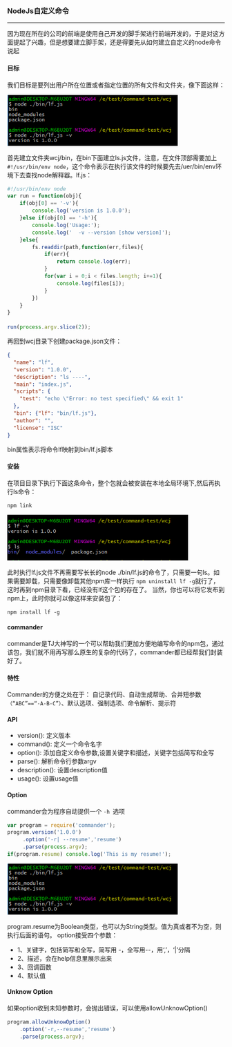 ### NodeJs自定义命令

*****

因为现在所在的公司的前端是使用自己开发的脚手架进行前端开发的，于是对这方面提起了兴趣，但是想要建立脚手架，还是得要先从如何建立自定义的node命令说起
#### 目标
我们目标是要列出用户所在位置或者指定位置的所有文件和文件夹，像下面这样：

![Alt data](https://github.com/bestyxie/pics/blob/master/2017.05.09-blog-node-custom-command-1.png)

首先建立文件夹wcj/bin，在bin下面建立ls.js文件，注意，在文件顶部需要加上`#!/usr/bin/env node`，这个命令表示在执行该文件的时候要先去/uer/bin/env环境下去查找node解释器。lf.js：
```javascript
#!/usr/bin/env node
var run = function(obj){
    if(obj[0] == '-v'){
        console.log('version is 1.0.0');
    }else if(obj[0] == '-h'){
        console.log('Usage:');
        console.log('  -v --version [show version]');
    }else{
        fs.readdir(path,function(err,files){
            if(err){
                return console.log(err);
            }
            for(var i = 0;i < files.length; i+=1){
                console.log(files[i]);
            }
        })
    }
}

run(process.argv.slice(2));
```
再回到wcj目录下创建package.json文件：
```json
{
  "name": "lf",
  "version": "1.0.0",
  "description": "ls ----",
  "main": "index.js",
  "scripts": {
    "test": "echo \"Error: no test specified\" && exit 1"
  },
  "bin": {"lf": "bin/lf.js"},
  "author": "",
  "license": "ISC"
}
```
bin属性表示将命令lf映射到bin/lf.js脚本
#### 安装
在项目目录下执行下面这条命令，整个包就会被安装在本地全局环境下,然后再执行ls命令：
```
npm link
```

![Alt data](https://github.com/bestyxie/pics/blob/master/2017.05.09-blog-node-custom-command-2.png)

此时执行lf.js文件不再需要写长长的node ./bin/lf.js的命令了，只需要一句ls。如果需要卸载，只需要像卸载其他npm库一样执行 `npm uninstall lf -g`就行了，这时再到npm目录下看，已经没有lf这个包的存在了。
当然，你也可以将它发布到npm上，此时你就可以像这样来安装包了：
```
npm install lf -g
```
#### commander
commander是TJ大神写的一个可以帮助我们更加方便地编写命令的npm包，通过该包，我们就不用再写那么原生的复杂的代码了，commander都已经帮我们封装好了。
#### 特性
Commander的方便之处在于：
自记录代码、自动生成帮助、合并短参数`（“ABC”==“-A-B-C”）`、默认选项、强制选项、命令解析、提示符
#### API
* version(): 定义版本
* command(): 定义一个命令名字
* option(): 添加自定义命令参数,设置关键字和描述，关键字包括简写和全写
* parse(): 解析命令行参数argv
* description(): 设置description值
* usage(): 设置usage值
#### Option
commander会为程序自动提供一个 `-h `选项
```javascript
var program = require('commander');
program.version('1.0.0')
     .option('-r| --resume','resume')
     .parse(process.argv);
if(program.resume) console.log('This is my resume!');
```
![Alt data](https://github.com/bestyxie/pics/blob/master/2017.05.09-blog-node-custom-command-1.png)

program.resume为Boolean类型，也可以为String类型。值为真或者不为空，则执行后面的语句。
option接受四个参数：
* 1、关键字，包括简写和全写，简写用 -，全写用--，用‘,’，‘|’分隔
* 2、描述，会在help信息里展示出来
* 3、回调函数
* 4、默认值
#### Unknow Option
如果option收到未知参数时，会抛出错误，可以使用allowUnknowOption()
```javascript
program.allowUnknowOption()
    .option('-r,--resume','resume')
    .parse(process.argv);
```
